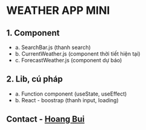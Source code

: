 # WEATHER APP MINI

## 1. Component 
  * a. SearchBar.js (thanh search)
  * b. CurrentWeather.js (component thời tiết hiện tại)
  * c. ForecastWeather.js (component dự báo)

## 2. Lib, cú pháp
  * a. Function component (useState, useEffect)
  * b. React - boostrap (thanh input, loading)
  
  
## Contact - [Hoang Bui](https://www.facebook.com/MyNameBVH/) 
  
